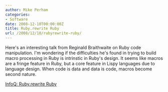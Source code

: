 ```yaml
---
author: Mike Perham
categories:
- Software
date: 2008-12-10T00:00:00Z
title: Ruby.rewrite Ruby
url: /2008/12/10/rubyrewrite-ruby/
---
```


Here's an interesting talk from Reginald Braithwaite on Ruby code manipulation. I'm wondering if the difficulties he's found in trying to build macro processing in Ruby is intrinstic in Ruby's design. It seems like macros are a fringe feature in Ruby, but a core feature in Lispy languages due to language design. When code is data and data is code, macros become second nature.

[InfoQ: Ruby.rewrite Ruby ][1]

 [1]: http://www.infoq.com/presentations/braithwaite-rewrite-ruby
